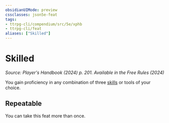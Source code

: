 ```yaml
---
obsidianUIMode: preview
cssclasses: json5e-feat
tags:
- ttrpg-cli/compendium/src/5e/xphb
- ttrpg-cli/feat
aliases: ["Skilled"]
---
```

# Skilled
*Source: Player's Handbook (2024) p. 201. Available in the Free Rules (2024)*  

You gain proficiency in any combination of three [skills](3-Compendium/tables/skill-list-skills-xphb.md) or tools of your choice.

## Repeatable

You can take this feat more than once.